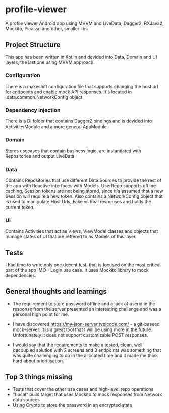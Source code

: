 # profile-viewer
A profile viewer Android app using MVVM and LiveData, Dagger2, RXJava2, Mockito, Picasso and other, smaller libs. 

## Project Structure
This app has been written in Kotlin and devided into Data, Domain and UI layers, the last one using MVVM approach.
### Configuration
There is a makeshift configuration file that supports changing the host url for endpoints and enable mock API responses. It's located in .data.common.NetworkConfig object

### Dependency Injection
  There is a DI folder that contains Dagger2 bindings and is devided into ActivitiesModule and a more general AppModule
  ### Domain
  Stores usecases that contain business logic, are instantiated with Repositories and output LiveData
  ### Data
  Contains Repositories that use different Data Sources to provide the rest of the app with Reactive interfaces with Models. UserRepo supports offline caching, Session tokens are not being stored, since it's assumed that a new Session will require a new token.
  Also contains a NetworkConfig object that is used to manipulate Host Urls, Fake vs Real responses and holds the current token. 
  ### UI
  Contains Activities that act as Views, ViewModel classes and objects that manage states of UI that are reffered to as Models of this layer.
  
 ## Tests
 I had time to write only one decent test, that is focused on the most critical part of the app IMO - Login use case. It uses Mockito library to mock dependencies.
 
 ## General thoughts and learnings
 - The requirement to store password offline and a lack of userid in the response from the server presented an interesting challenge and was a personal high point for me.
 
  - I have discovered https://my-json-server.typicode.com/ - a git-baseed mock-server. It is a great tool that I will be using more in the future. Unfortunately it does not support customizable POST responses.
 
 - I would say that the requirements to make a tested, clean, well decoupled solution with 2 screens and 3 endpoints was something that was quite challenging to do in the allocated time and it made me think hard about prioritisation.
 
  ## Top 3 things missing
 - Tests that cover the other use cases and high-level repo operations
 - "Local" build target that uses Mockito to mock responses from Network data sources
 - Using Crypto to store the password in an encrypted state
 
